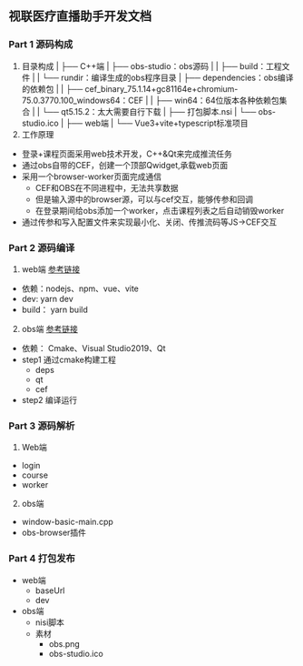 ## 视联医疗直播助手开发文档

### Part 1 源码构成
1. 目录构成
|
├── C++端
|    ├── obs-studio：obs源码
|    |      ├── build：工程文件
|    |      └── rundir：编译生成的obs程序目录
|    ├── dependencies：obs编译的依赖包
|    |    ├── cef_binary_75.1.14+gc81164e+chromium-75.0.3770.100_windows64：CEF
|    |    ├── win64：64位版本各种依赖包集合
|    |    └── qt5.15.2：太大需要自行下载
|    ├── 打包脚本.nsi
|    └── obs-studio.ico
|
├── web端
|    └── Vue3+vite+typescript标准项目
2. 工作原理
- 登录+课程页面采用web技术开发，C++&Qt来完成推流任务
- 通过obs自带的CEF，创建一个顶部Qwidget,承载web页面
- 采用一个browser-worker页面完成通信
  - CEF和OBS在不同进程中，无法共享数据
  - 但是输入源中的browser源，可以与cef交互，能够传参和回调
  - 在登录期间给obs添加一个worker，点击课程列表之后自动销毁worker
- 通过传参和写入配置文件来实现最小化、关闭、传推流码等JS->CEF交互




### Part 2 源码编译
1. web端 [参考链接](https://www.vitejs.net/guide/static-deploy.html#building-the-app)
- 依赖：nodejs、npm、vue、vite
- dev: yarn dev
- build： yarn build

2. obs端 [参考链接](https://github.com/obsproject/obs-studio/wiki/build-instructions-for-windows)
- 依赖： Cmake、Visual Studio2019、Qt
- step1 通过cmake构建工程
  - deps
  - qt
  - cef
- step2 编译运行









### Part 3 源码解析
1. Web端
- login
- course
- worker

2. obs端
- window-basic-main.cpp
- obs-browser插件

### Part 4 打包发布
- web端
  - baseUrl
  - dev
- obs端
  - nisi脚本
  - 素材
    - obs.png
    - obs-studio.ico

